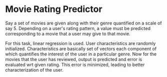 # Movie Rating Predictor

Say a set of movies are given along with their genre quantified on a scale of say 5. Depending on a user's rating pattern, a value must be predicted corresponding to a movie that a user may give to that movie.

For this task, linear regression is used. 
User characteristics are randomly initialized. Characteristics are basically set of vectors each component of which quantifies the interest of the user in a particular genre. Now for the movies that the user has reviewed, output is predicted and error is evaluated wrt given rating. This error is minimized, leading to better characterization of the user.   

